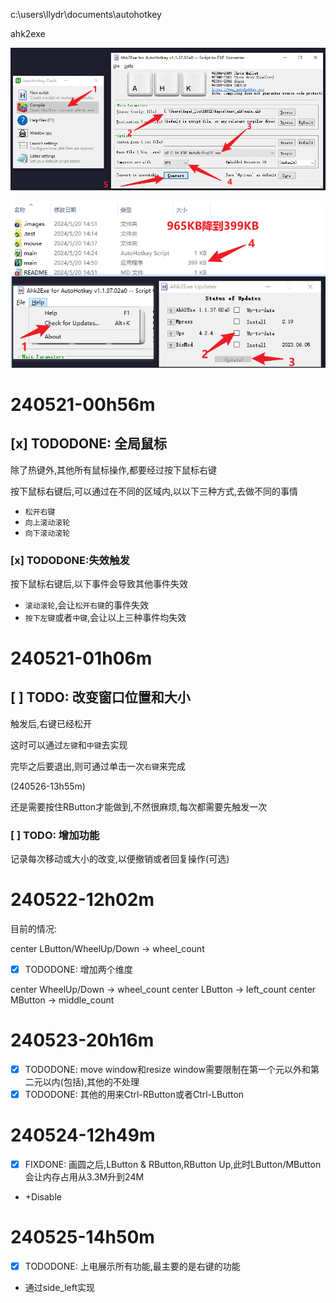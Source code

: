 c:\users\llydr\documents\autohotkey

ahk2exe

![20240520-145154](.images/77cc8e92.png)

![20240520-145559](.images/1da1ac60.png)

# 240521-00h56m

## [x] TODODONE: 全局鼠标

除了热键外,其他所有鼠标操作,都要经过按下鼠标右键

按下鼠标右键后,可以通过在不同的区域内,以以下三种方式,去做不同的事情

- `松开右键`
- `向上滚动滚轮`
- `向下滚动滚轮`

### [x] TODODONE:失效触发

按下鼠标右键后,以下事件会导致其他事件失效

- `滚动滚轮`,会让`松开右键`的事件失效
- `按下左键`或者`中键`,会让以上三种事件均失效

# 240521-01h06m

## [ ] TODO: 改变窗口位置和大小

触发后,右键已经松开

这时可以通过`左键`和`中键`去实现

完毕之后要退出,则可通过单击一次`右键`来完成

(240526-13h55m)

还是需要按住RButton才能做到,不然很麻烦,每次都需要先触发一次

### [ ] TODO: 增加功能

记录每次移动或大小的改变,以便撤销或者回复操作(可选)

# 240522-12h02m

目前的情况:

center LButton/WheelUp/Down -> wheel_count

- [x] TODODONE: 增加两个维度

center WheelUp/Down -> wheel_count
center LButton -> left_count
center MButton -> middle_count

# 240523-20h16m

- [x] TODODONE: move window和resize window需要限制在第一个元以外和第二元以内(包括),其他的不处理
- [x] TODODONE: 其他的用来Ctrl-RButton或者Ctrl-LButton

# 240524-12h49m

- [x] FIXDONE: 画圆之后,LButton & RButton,RButton Up,此时LButton/MButton会让内存占用从3.3M升到24M
- +Disable

# 240525-14h50m

- [x] TODODONE: 上电展示所有功能,最主要的是右键的功能
- 通过side_left实现
